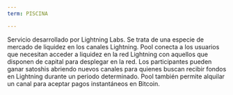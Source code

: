 ```yaml
---
term: PISCINA

---
```

Servicio desarrollado por Lightning Labs. Se trata de una especie de mercado de liquidez en los canales Lightning. Pool conecta a los usuarios que necesitan acceder a liquidez en la red Lightning con aquellos que disponen de capital para desplegar en la red. Los participantes pueden ganar satoshis abriendo nuevos canales para quienes buscan recibir fondos en Lightning durante un periodo determinado. Pool también permite alquilar un canal para aceptar pagos instantáneos en Bitcoin.
